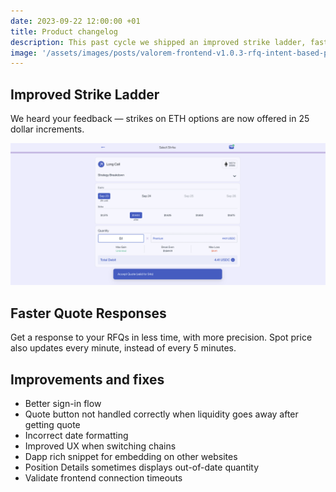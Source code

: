 ```yaml
---
date: 2023-09-22 12:00:00 +01
title: Product changelog
description: This past cycle we shipped an improved strike ladder, faster quote responses, and numerous improvements and fixes.
image: '/assets/images/posts/valorem-frontend-v1.0.3-rfq-intent-based-protocol.png'
---
```


## Improved Strike Ladder

We heard your feedback — strikes on ETH options are now offered in 25 dollar increments.

![Valorem Frontend v1.0.3, an RFQ-, intent-based protocol](/assets/images/posts/valorem-frontend-v1.0.3-rfq-intent-based-protocol.png)

## Faster Quote Responses

Get a response to your RFQs in less time, with more precision. Spot price also updates every minute, instead of every 5 minutes.

## Improvements and fixes

- Better sign-in flow
- Quote button not handled correctly when liquidity goes away after getting quote
- Incorrect date formatting
- Improved UX when switching chains
- Dapp rich snippet for embedding on other websites
- Position Details sometimes displays out-of-date quantity
- Validate frontend connection timeouts
